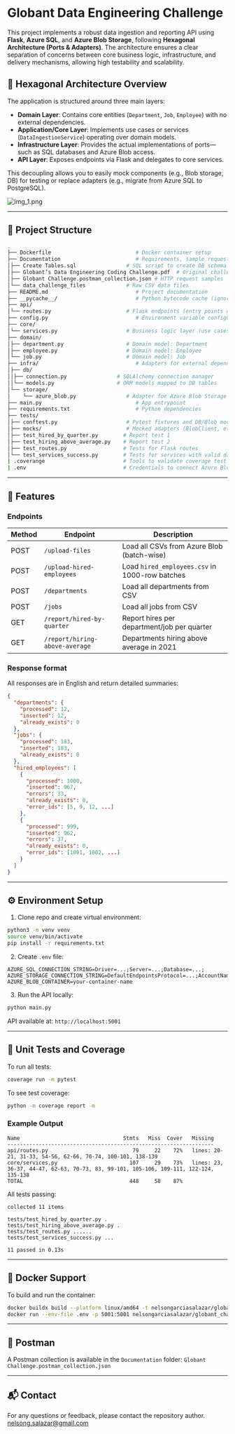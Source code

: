 # Globant Data Engineering Challenge

This project implements a robust data ingestion and reporting API using **Flask**, **Azure SQL**, and **Azure Blob Storage**, following **Hexagonal Architecture (Ports & Adapters)**. The architecture ensures a clear separation of concerns between core business logic, infrastructure, and delivery mechanisms, allowing high testability and scalability.

## 🧱 Hexagonal Architecture Overview

The application is structured around three main layers:

- **Domain Layer**: Contains core entities (`Department`, `Job`, `Employee`) with no external dependencies.
- **Application/Core Layer**: Implements use cases or services (`DataIngestionService`) operating over domain models.
- **Infrastructure Layer**: Provides the actual implementations of ports—such as SQL databases and Azure Blob access.
- **API Layer**: Exposes endpoints via Flask and delegates to core services.

This decoupling allows you to easily mock components (e.g., Blob storage, DB) for testing or replace adapters (e.g., migrate from Azure SQL to PostgreSQL).

![img_1.png](img_1.png)

---

## 📁 Project Structure

```bash
.
├── Dockerfile                           # Docker container setup
├── Documentation                        # Requirements, sample requests, and raw data
│├── Create Tables.sql                # SQL script to create DB schema
│├── Globant’s Data Engineering Coding Challenge.pdf  # Original challenge
│├── Globant Challenge.postman_collection.json # HTTP request samples
│└── data_challenge_files             # Raw CSV data files
├── README.md                            # Project documentation
├── __pycache__/                         # Python bytecode cache (ignored)
├── api/
│└── routes.py                        # Flask endpoints (entry points of the app)
├── config.py                            # Environment variable configuration
├── core/
│└── services.py                      # Business logic layer (use cases)
├── domain/
│├── department.py                    # Domain model: Department
│├── employee.py                      # Domain model: Employee
│└── job.py                           # Domain model: Job
├── infra/                               # Adapters for external dependencies
│├── db/
││├── connection.py                # SQLAlchemy connection manager
││└── models.py                    # ORM models mapped to DB tables
│└── storage/
│    └── azure_blob.py                # Adapter for Azure Blob Storage
├── main.py                              # App entrypoint
├── requirements.txt                     # Python dependencies
├── tests/
│├── conftest.py                      # Pytest fixtures and DB/Blob mocks
│├── mocks/                           # Mocked adapters (BlobClient, etc.)
│├── test_hired_by_quarter.py        # Report test 1
│├── test_hiring_above_average.py    # Report test 2
│├── test_routes.py                  # Tests for Flask routes
│└── test_services_success.py        # Tests for services with valid data
| .coverange                         # Tools to validate coverage test
| .env                               # Credentials to connect Azure Blob Storage Container and SQL Server 
```

---

## 🚀 Features

### Endpoints

| Method | Endpoint                    | Description                                |
|--------|-----------------------------|--------------------------------------------|
| POST   | `/upload-files`             | Load all CSVs from Azure Blob (batch-wise) |
| POST   | `/upload-hired-employees`  | Load `hired_employees.csv` in 1000-row batches |
| POST   | `/departments`             | Load all departments from CSV              |
| POST   | `/jobs`                    | Load all jobs from CSV                     |
| GET    | `/report/hired-by-quarter` | Report hires per department/job per quarter |
| GET    | `/report/hiring-above-average` | Departments hiring above average in 2021 |


### Response format
All responses are in English and return detailed summaries:

```json
{
  "departments": {
    "processed": 12,
    "inserted": 12,
    "already_exists": 0
  },
  "jobs": {
    "processed": 183,
    "inserted": 183,
    "already_exists": 0
  },
  "hired_employees": [
    {
      "processed": 1000,
      "inserted": 967,
      "errors": 33,
      "already_exists": 0,
      "error_ids": [5, 9, 12, ...]
    },
    {
      "processed": 999,
      "inserted": 962,
      "errors": 37,
      "already_exists": 0,
      "error_ids": [1001, 1002, ...]
    }
  ]
}
```

---

## ⚙️ Environment Setup

1. Clone repo and create virtual environment:

```bash
python3 -m venv venv
source venv/bin/activate
pip install -r requirements.txt
```

2. Create `.env` file:

```
AZURE_SQL_CONNECTION_STRING=Driver=...;Server=...;Database=...;
AZURE_STORAGE_CONNECTION_STRING=DefaultEndpointsProtocol=...;AccountName=...;
AZURE_BLOB_CONTAINER=your-container-name
```

3. Run the API locally:

```bash
python main.py
```

API available at: `http://localhost:5001`

---

## 🧪 Unit Tests and Coverage

To run all tests:

```bash
coverage run -m pytest
```

To see test coverage:

```bash
python -m coverage report -m
```

### Example Output
```
Name                                 Stmts   Miss  Cover   Missing
------------------------------------------------------------------
api/routes.py                           79     22    72%   lines: 20-21, 31-33, 54-56, 62-66, 70-74, 100-101, 138-139
core/services.py                       107     29    73%   lines: 23, 36-37, 44-47, 62-63, 70-73, 83, 99-101, 105-106, 109-111, 122-124, 135-138
TOTAL                                  448     58    87%
```

All tests passing:
```
collected 11 items

tests/test_hired_by_quarter.py .
tests/test_hiring_above_average.py .
tests/test_routes.py ......
tests/test_services_success.py ...

11 passed in 0.13s
```

---

## 🐳 Docker Support

To build and run the container:

```bash
docker buildx build --platform linux/amd64 -t nelsongarciasalazar/globant_challenge:latest --load .
docker run --env-file .env -p 5001:5001 nelsongarciasalazar/globant_challenge:latest
```

---

## 🧰 Postman

A Postman collection is available in the `Documentation` folder: `Globant Challenge.postman_collection.json`

---

## 📬 Contact
For any questions or feedback, please contact the repository author. nelsong.salazar@gmail.com
